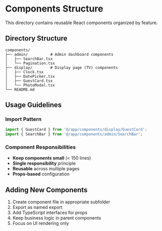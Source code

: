 # Components Structure

This directory contains reusable React components organized by feature.

## Directory Structure

```
components/
├── admin/          # Admin dashboard components
│   ├── SearchBar.tsx
│   └── Pagination.tsx
├── display/        # Display page (TV) components
│   ├── Clock.tsx
│   ├── DatePicker.tsx
│   ├── GuestCard.tsx
│   └── PhotoModal.tsx
└── README.md
```

## Usage Guidelines

### Import Pattern
```typescript
import { GuestCard } from '@/app/components/display/GuestCard';
import { SearchBar } from '@/app/components/admin/SearchBar';
```

### Component Responsibilities
- **Keep components small** (< 150 lines)
- **Single responsibility** principle
- **Reusable** across multiple pages
- **Props-based** configuration

## Adding New Components

1. Create component file in appropriate subfolder
2. Export as named export
3. Add TypeScript interfaces for props
4. Keep business logic in parent components
5. Focus on UI rendering only
